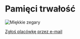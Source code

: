 # Pamięci trwałość

![Miękkie zegary](https://user-images.githubusercontent.com/8331614/215898827-61908788-5418-47ec-9007-82bb82351d26.png)

<a href="mailto:lekcja@gitd.gov.pl?subject=Zg%C5%82oszenie%20do%20udzia%C5%82u%20w%20lekcji%20%22Bezpieczna%20szko%C5%82a%20krokodylka%20Tirka%22&body=Nazwa%20plac%C3%B3wki%20o%C5%9Bwiatowej%3A%0D%0AAdres%20(ulica%20nr%2C%20kod%20pocztowy%2C%20miejscowo%C5%9B%C4%87)%3A%0D%0AWojew%C3%B3dztwo%3A%0D%0AKlasy%20(niepotrzebne%20usun%C4%85%C4%87)%3A%20oddzia%C5%82%20przedszkolny%20%2F%20klasy%201-3%0D%0ALiczba%20dzieci%20zg%C5%82aszanych%20do%20projektu*%3A%0D%0ACzy%20w%20lekcjach%20b%C4%99d%C4%85%20uczestniczy%C4%87%20osoby%20ze%20szczeg%C3%B3lnymi%20potrzebami%3F%3A%20TAK%20%2F%20NIE%0D%0A%0D%0ADane%20kontaktowe%20zg%C5%82aszaj%C4%85cego%0D%0Aimi%C4%99%20i%20nazwisko%3A%0D%0Anr%20telefonu%3A%0D%0AAdres%20e-mail%3A%0D%0A%0D%0A*%20w%20jednej%20szkole%20odbywa%20si%C4%99%20tylko%20jedna%20lekcja%20w%20ramach%20projektu%20(prosimy%20w%20miar%C4%99%20mo%C5%BCliwo%C5%9Bci%20o%20udzia%C5%82%20w%20lekcji%20wszystkich%20dzieci%2Fklas%20z%20grupy%20docelowej%20projektu)%0D%0A%0D%0APrzesy%C5%82aj%C4%85c%20niniejsze%20zg%C5%82oszenie%20jednocze%C5%9Bnie%20wyra%C5%BCam%20zgod%C4%99%20na%20przetwarzanie%20przez%20Organizatora%20moich%20danych%20osobowych%20podanych%20w%20powy%C5%BCszym%20zg%C5%82oszeniu%20do%20udzia%C5%82u%20w%20lekcji%20stacjonarnej%2C%20zgodnie%20z%20rozporz%C4%85dzeniem%20Parlamentu%20Europejskiego%20i%20Rady%20(UE)%202016%2F679%20z%20dnia%2027%20kwietnia%202016%20r.%20w%20sprawie%20ochrony%20os%C3%B3b%20fizycznych%20w%20zwi%C4%85zku%20z%20przetwarzaniem%20danych%20osobowych%20i%20w%20sprawie%20swobodnego%20przep%C5%82ywu%20takich%20danych%20oraz%20uchylenia%20dyrektywy%2095%2F46%2FWE%20(og%C3%B3lne%20rozporz%C4%85dzenie%20o%20ochronie%20danych)%20(Dz.%20Urz.%20UE%20L%20119%20z%2004.05.2016%2C%20str.%201).%0D%0A%0D%0AInformacja%20dotycz%C4%85ca%20przetwarzania%20danych%20osobowych%20znajduje%20si%C4%99%20pod%20adresem%3A">Zgłoś placówkę przez e-mail</a>
